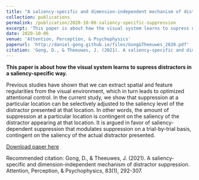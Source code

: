 ```yaml
---
title: "A saliency-specific and dimension-independent mechanism of distractor suppression"
collection: publications
permalink: /publication/2020-10-06-saliency-specific-suppression
excerpt: 'This paper is about how the visual system learns to supress distractors in a saliency-specific way.'
date: 2020-10-06
venue: 'Attention, Perception, & Psychophysics'
paperurl: 'http://daniel-gong.github.io/files/Gong&Theeuwes_2020.pdf'
citation: 'Gong, D., & Theeuwes, J. (2021). A saliency-specific and dimension-independent mechanism of distractor suppression. Attention, Perception, & Psychophysics, 83(1), 292-307.'
---
```

**This paper is about how the visual system learns to supress distractors in a saliency-specific way.**

Previous studies have shown that we can extract spatial and feature regularities from the visual environment, which in turn leads to optimized attentional control. In the current study, we show that suppression at a particular location can be selectively adjusted to the saliency level of the distractor presented at that location. In other words, the amount of suppression at a particular location is contingent on the saliency of the distractor appearing at that location. It is argued in favor of saliency-dependent suppression that modulates suppression on a trial-by-trial basis, contingent on the saliency of the actual distractor presented.

[Download paper here](http://daniel-gong.github.io/files/Gong&Theeuwes_2020.pdf)

Recommended citation: Gong, D., & Theeuwes, J. (2021). A saliency-specific and dimension-independent mechanism of distractor suppression. Attention, Perception, & Psychophysics, 83(1), 292-307.
